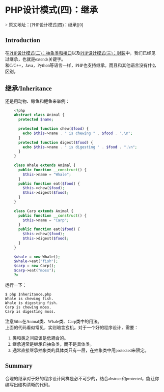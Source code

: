 # PHP设计模式(四)：继承
<font face=黑体>
> 原文地址：[PHP设计模式(四)：继承][0]

## Introduction

在[PHP设计模式(二)：抽象类和接口][1]以及[PHP设计模式(三)：封装][2]中，我们已经见过继承，也就是extends关键字。  
和C/C++，Java，Python等语言一样，PHP也支持继承，而且和其他语言没有什么区别。

## 继承/Inheritance

还是用动物、鲸鱼和鲤鱼来举例：

```php
    <?php
    abstract class Animal {
      protected $name;
    
      protected function chew($food) {
        echo $this->name . " is chewing " . $food . ".\n";
      }
      protected function digest($food) {
        echo $this->name . " is digesting " . $food . ".\n";
      }
    }
    
    class Whale extends Animal {
      public function __construct() {
        $this->name = "Whale";
      }
      public function eat($food) {
        $this->chew($food);
        $this->digest($food);
      }
    }
    
    class Carp extends Animal {
      public function __construct() {
        $this->name = "Carp";
      }
      public function eat($food) {
        $this->chew($food);
        $this->digest($food);
      }
    }
    
    $whale = new Whale();
    $whale->eat("fish");
    $carp = new Carp();
    $carp->eat("moss");
    ?>
```
运行一下：

    $ php Inheritance.php
    Whale is chewing fish.
    Whale is digesting fish.
    Carp is chewing moss.
    Carp is digesting moss.

注意$this在Animal类、Whale类、Carp类中的用法。  
上面的代码看似常见，实则暗含玄机。对于一个好的程序设计，需要：

1. 类和类之间应该是低耦合的。
1. 继承通常是继承自抽象类，而不是具体类。
1. 通常直接继承抽象类的具体类只有一层，在抽象类中用protected来限定。

## Summary

合理的继承对于好的程序设计同样是必不可少的，结合abstract和protected，能让你编写出结构清晰的代码。

</font>

[0]: http://csprojectedu.com/2016/02/27/PHPDesignPatterns-4/
[1]: http://csprojectedu.com/2016/02/24/PHPDesignPatterns-2/
[2]: http://csprojectedu.com/2016/02/26/PHPDesignPatterns-3/